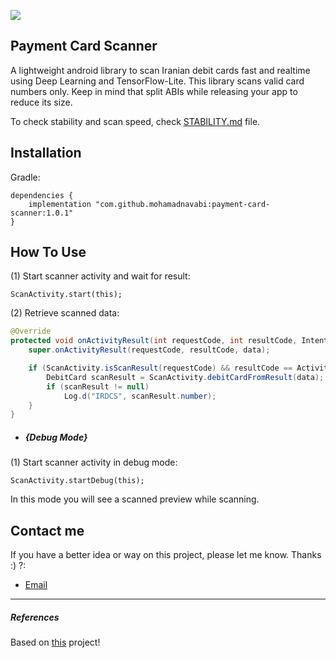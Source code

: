 [![](https://jitpack.io/v/mohamadnavabi/payment-card-scanner.svg)](https://jitpack.io/#mohamadnavabi/payment-card-scanner)

## Payment Card Scanner

A lightweight android library to scan Iranian debit cards fast and realtime using Deep Learning and TensorFlow-Lite.
This library scans valid card numbers only.
Keep in mind that split ABIs while releasing your app to reduce its size.

To check stability and scan speed, check [STABILITY.md](./STABILITY.md) file.

## Installation

Gradle:

```
dependencies {
    implementation "com.github.mohamadnavabi:payment-card-scanner:1.0.1"
}
```

## How To Use

(1) Start scanner activity and wait for result:
``` 
ScanActivity.start(this);
```

(2) Retrieve scanned data:
```java
@Override
protected void onActivityResult(int requestCode, int resultCode, Intent data) {
    super.onActivityResult(requestCode, resultCode, data);

    if (ScanActivity.isScanResult(requestCode) && resultCode == Activity.RESULT_OK && data != null) {
        DebitCard scanResult = ScanActivity.debitCardFromResult(data);
        if (scanResult != null)
            Log.d("IRDCS", scanResult.number);
    }
}
```

- ##### {Debug Mode}

(1) Start scanner activity in debug mode:
``` 
ScanActivity.startDebug(this);
```
In this mode you will see a scanned preview while scanning.

## Contact me

If you have a better idea or way on this project, please let me know. Thanks :) ?:

- [Email](mailto:navabifar@gmail.com)


---

##### References

Based on [this](https://github.com/getbouncer/cardscan-android) project!
